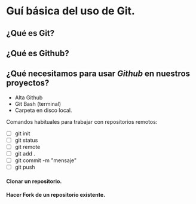 # Guí básica del uso de Git.
## ¿Qué es Git?
## ¿Qué es Github?
## ¿Qué necesitamos para usar ***Github*** en nuestros proyectos?
- Alta Github
- Git Bash (terminal)
- Carpeta en disco local.

Comandos habituales para trabajar con repositorios remotos:
- [ ] git init
- [ ] git status
- [ ] git remote
- [ ] git add .
- [ ] git commit -m "mensaje"
- [ ] git push

#### Clonar un repositorio.

#### Hacer Fork de un repositorio existente.

